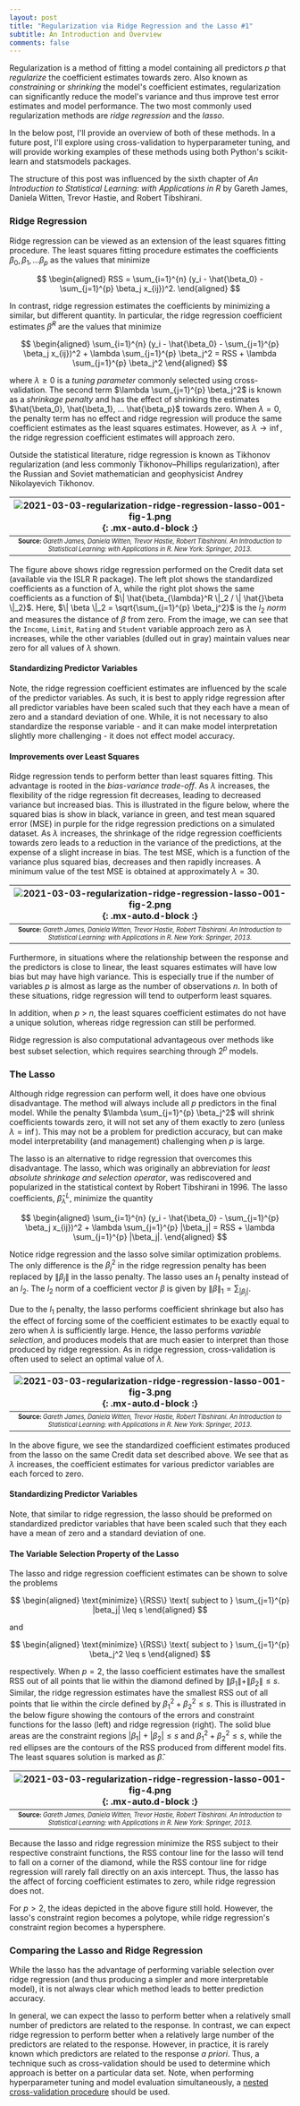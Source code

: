```yaml
---
layout: post
title: "Regularization via Ridge Regression and the Lasso #1"
subtitle: An Introduction and Overview
comments: false
---
```


Regularization is a method of fitting a model containing all predictors $p$ that *regularize* the coefficient estimates towards zero.  Also known as *constraining* or *shrinking* the model's coefficient estimates, regularization can significantly reduce the model's variance and thus improve test error estimates and model performance.  The two most commonly used regularization methods are *ridge regression* and the *lasso*.

In the below post, I'll provide an overview of both of these methods.  In a future post, I'll  explore using cross-validation to hyperparameter tuning, and will provide working examples of these methods using both Python's scikit-learn and statsmodels packages.

The structure of this post was influenced by the sixth chapter of *An Introduction to Statistical Learning: with Applications in R* by Gareth James, Daniela Witten, Trevor Hastie, and Robert Tibshirani.

### Ridge Regression

Ridge regression can be viewed as an extension of the least squares fitting procedure.  The least squares fitting procedure estimates the coefficients $\beta_0, \beta_1, ... \beta_p$ as the values that minimize 

$$
\begin{aligned} 
RSS = \sum_{i=1}^{n} (y_i - \hat{\beta_0} - \sum_{j=1}^{p} \beta_j x_{ij})^2.
\end{aligned}
$$

In contrast, ridge regression estimates the coefficients by minimizing a similar, but different quantity.  In particular, the ridge regression coefficient estimates $\hat{\beta}^R$ are the values that minimize 

$$
\begin{aligned} 
\sum_{i=1}^{n} (y_i - \hat{\beta_0} - \sum_{j=1}^{p} \beta_j x_{ij})^2 + \lambda \sum_{j=1}^{p} \beta_j^2 = RSS + \lambda \sum_{j=1}^{p} \beta_j^2
\end{aligned}
$$

where $\lambda \geq 0$ is a *tuning parameter* commonly selected using cross-validation.  The second term $\lambda \sum_{j=1}^{p} \beta_j^2$ is known as a *shrinkage penalty* and has the effect of shrinking the estimates $\hat{\beta_0}, \hat{\beta_1}, ... \hat{\beta_p}$ towards zero.  When $\lambda = 0$, the penalty term has no effect and ridge regression will produce the same coefficient estimates as the least squares estimates.  However, as $\lambda \to \inf$, the ridge regression coefficient estimates will approach zero. 

Outside the statistical literature, ridge regression is known as Tikhonov regularization (and less commonly Tikhonov–Phillips regularization), after the Russian and Soviet mathematician and geophysicist Andrey Nikolayevich Tikhonov.

| ![2021-03-03-regularization-ridge-regression-lasso-001-fig-1.png](/assets/img/2021-03-03-regularization-ridge-regression-lasso-001-fig-1.png){: .mx-auto.d-block :} |
| :--: |
| <sub><sup>**Source:** *Gareth James, Daniela Witten, Trevor Hastie, Robert Tibshirani. An Introduction to Statistical Learning: with Applications in R. New York: Springer, 2013.* |

The figure above shows ridge regression performed on the Credit data set (available via the ISLR R package).  The left plot shows the standardized coefficients as a function of $\lambda$, while the right plot shows the same coefficients as a function of $\| \hat{\beta_{\lambda}^R \|_2 / \| \hat{}\beta \|_2}$.  Here, $\| \beta \|_2 = \sqrt{\sum_{j=1}^{p} \beta_j^2}$ is the $l_2$ $norm$ and measures the distance of $\beta$ from zero.  From the image, we can see that the `Income`, `Limit`, `Rating` and `Student` variable approach zero as  $\lambda$ increases, while the other variables (dulled out in gray) maintain values near zero for all values of $\lambda$ shown.

#### Standardizing Predictor Variables

Note, the ridge regression coefficient estimates are influenced by the scale of the predictor variables.  As such, it is best to apply ridge regression after all predictor variables have been scaled such that they each have a mean of zero and a standard deviation of one.  While, it is not necessary to also standardize the response variable - and it can make model interpretation slightly more challenging - it does not effect model accuracy.

#### Improvements over Least Squares

Ridge regression tends to perform better than least squares fitting.  This advantage is rooted in the *bias-variance trade-off*.  As $\lambda$ increases, the flexibility of the ridge regression fit decreases, leading to decreased variance but increased bias.  This is illustrated in the figure below, where the squared bias is show in black, variance in green, and test mean squared error (MSE) in purple for the ridge regression predictions on a simulated dataset.  As $\lambda$ increases, the shrinkage of the ridge regression coefficients towards zero leads to a reduction in the variance of the predictions, at the expense of a slight increase in bias.  The test MSE, which is a function of the variance plus squared bias, decreases and then rapidly increases.  A minimum value of the test MSE is obtained at approximately $\lambda = 30$.

| ![2021-03-03-regularization-ridge-regression-lasso-001-fig-2.png](/assets/img/2021-03-03-regularization-ridge-regression-lasso-001-fig-2.png){: .mx-auto.d-block :} |
| :--: |
| <sub><sup>**Source:** *Gareth James, Daniela Witten, Trevor Hastie, Robert Tibshirani. An Introduction to Statistical Learning: with Applications in R. New York: Springer, 2013.* |

Furthermore, in situations where the relationship between the response and the predictors is close to linear, the least squares estimates will have low bias but may have high variance.  This is especially true if the number of variables $p$ is almost as large as the number of observations $n$.  In both of these situations, ridge regression will tend to outperform least squares.  

In addition, when $p$ > $n$, the least squares coefficient estimates do not have a unique solution, whereas ridge regression can still be performed. 

Ridge regression is also computational advantageous over methods like best subset selection, which requires searching through $2^p$ models.

### The Lasso

Although ridge regression can perform well, it does have one obvious disadvantage.  The method will always include all $p$ predictors in the final model.  While the penalty $\lambda \sum_{j=1}^{p} \beta_j^2$ will shrink coefficients towards zero, it will not set any of them exactly to zero (unless $\lambda = \inf$).  This may not be a problem for prediction accuracy, but can make model interpretability (and management) challenging when $p$ is large.

The lasso is an alternative to ridge regression that overcomes this disadvantage.  The lasso, which was originally an abbreviation for *least absolute shrinkage and selection operator*, was rediscovered and popularized in the statistical context by Robert Tibshirani in 1996.  The lasso coefficients, $\hat{\beta}_{\lambda}^L$, minimize the quantity

$$
\begin{aligned} 
\sum_{i=1}^{n} (y_i - \hat{\beta_0} - \sum_{j=1}^{p} \beta_j x_{ij})^2 + \lambda \sum_{j=1}^{p} |\beta_j| = RSS + \lambda \sum_{j=1}^{p} |\beta_j|.
\end{aligned}
$$

Notice ridge regression and the lasso solve similar optimization problems.  The only difference is the $\beta_j^2$ in the ridge regression penalty has been replaced by $\|\beta_j\|$ in the lasso penalty.  The lasso uses an $l_1$ penalty instead of an $l_2$.  The $l_2$ norm of a coefficient vector $\beta$ is given by $\| \beta \|_1 = \sum_|\beta_j|$.

Due to the $l_1$ penalty, the lasso performs coefficient shrinkage but also has the effect of forcing some of the coefficient estimates to be exactly equal to zero when $\lambda$ is sufficiently large.  Hence, the lasso performs *variable selection*, and produces models that are much easier to interpret than those produced by ridge regression.  As in ridge regression, cross-validation is often used to select an optimal value of $\lambda$.

| ![2021-03-03-regularization-ridge-regression-lasso-001-fig-3.png](/assets/img/2021-03-03-regularization-ridge-regression-lasso-001-fig-3.png){: .mx-auto.d-block :} |
| :--: |
| <sub><sup>**Source:** *Gareth James, Daniela Witten, Trevor Hastie, Robert Tibshirani. An Introduction to Statistical Learning: with Applications in R. New York: Springer, 2013.* |

In the above figure, we see the standardized coefficient estimates produced from the lasso on the same Credit data set described above.  We see that as $\lambda$ increases, the coefficient estimates for various predictor variables are each forced to zero.

#### Standardizing Predictor Variables

Note, that similar to ridge regression, the lasso should be preformed on standardized predictor variables that have been scaled such that they each have a mean of zero and a standard deviation of one.

#### The Variable Selection Property of the Lasso

The lasso and ridge regression coefficient estimates can be shown to solve the problems

$$
\begin{aligned} 
\text{minimize} \{RSS\} \text{ subject to } \sum_{j=1}^{p} |beta_j| \leq s
\end{aligned}
$$

and 

$$
\begin{aligned} 
\text{minimize} \{RSS\} \text{ subject to } \sum_{j=1}^{p} \beta_j^2 \leq s
\end{aligned}
$$

respectively.  When $p=2$, the lasso coefficient estimates have the smallest RSS out of all points that lie within the diamond defined by $\|\beta_1\| + \|\beta_2\| \leq s$.  Similar, the ridge regression estimates have the smallest RSS out of all points that lie within the circle defined by $\beta_1^2 + \beta_2^2 \leq s$.  This is illustrated in the below figure showing the contours of the errors and constraint functions for the lasso (left) and ridge regression (right).  The solid blue areas are the constraint regions $|\beta_1| + |\beta_2| \leq s$ and $\beta_1^2 + \beta_2^2 \leq s$, while the red ellipses are the contours of the RSS produced from different model fits.  The least squares solution is marked as $\hat{\beta}$.

| ![2021-03-03-regularization-ridge-regression-lasso-001-fig-4.png](/assets/img/2021-03-03-regularization-ridge-regression-lasso-001-fig-4.png){: .mx-auto.d-block :} |
| :--: |
| <sub><sup>**Source:** *Gareth James, Daniela Witten, Trevor Hastie, Robert Tibshirani. An Introduction to Statistical Learning: with Applications in R. New York: Springer, 2013.* |

Because the lasso and ridge regression minimize the RSS subject to their respective constraint functions, the RSS contour line for the lasso will tend to fall on a corner of the diamond, while the RSS contour line for ridge regression will rarely fall directly on an axis intercept.  Thus, the lasso has the affect of forcing coefficient estimates to zero, while ridge regression does not. 

For $p > 2$, the ideas depicted in the above figure still hold.  However, the lasso's constraint region becomes a polytope, while ridge regression's constraint region becomes a hypersphere.

### Comparing the Lasso and Ridge Regression

While the lasso has the advantage of performing variable selection over ridge regression (and thus producing a simpler and more interpretable model), it is not always clear which method leads to better prediction accuracy.

In general, we can expect the lasso to perform better when a relatively small number of predictors are related to the response.  In contrast, we can expect ridge regression to perform better when a relatively large number of the predictors are related to the response.  However, in practice, it is rarely known which predictors are related to the response *a priori*.  Thus, a technique such as cross-validation should be used to determine which approach is better on a particular data set.  Note, when performing hyperparameter tuning and model evaluation simultaneously, a [nested cross-validation procedure](https://ethanwicker.com/2021-02-20-nested-cross-validation/) should be used.
